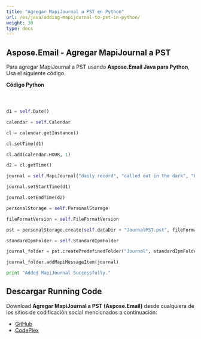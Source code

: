```yaml
---
title: "Agregar MapiJournal a PST en Python"
url: /es/java/adding-mapijournal-to-pst-in-python/
weight: 30
type: docs
---
```


## **Aspose.Email - Agregar MapiJournal a PST**
Para agregar MapiJournal a PST usando **Aspose.Email Java para Python**, Usa el siguiente código.

**Código Python**

```python



d1 = self.Date()

calendar = self.Calendar

cl = calendar.getInstance()

cl.setTime(d1)

cl.add(calendar.HOUR, 1)

d2 = cl.getTime()

journal = self.MapiJournal("daily record", "called out in the dark", "Phone call", "Phone call")

journal.setStartTime(d1)

journal.setEndTime(d2)

personalStorage = self.PersonalStorage

fileFormatVersion = self.FileFormatVersion

pst = personalStorage.create(self.dataDir + "JournalPST.pst", fileFormatVersion.Unicode)

standardIpmFolder = self.StandardIpmFolder

journal_folder = pst.createPredefinedFolder("Journal", standardIpmFolder.Journal)

journal_folder.addMapiMessageItem(journal)

print "Added MapiJournal Successfully."

```
## **Descargar Running Code**
Download **Agregar MapiJournal a PST (Aspose.Email)** desde cualquiera de los sitios de codificación social mencionados a continuación:

- [GitHub](https://github.com/aspose-email/Aspose.Email-for-Java/releases/tag/Aspose.Email_Java_for_Python-v1.0)
- [CodePlex](http://asposeemailjavapython.codeplex.com/releases/)
